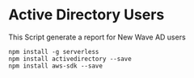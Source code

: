 # Active Directory Users

This Script generate a report for New Wave AD users

    npm install -g serverless
    npm install activedirectory --save
    npm install aws-sdk --save

